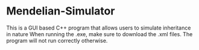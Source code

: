 # Mendelian-Simulator
This is a GUI based C++ program that allows users to simulate inheritance in nature
When running the .exe, make sure to download the .xml files. The program will not run correctly otherwise.
